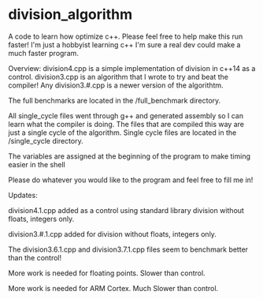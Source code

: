 # division_algorithm
A code to learn how optimize c++. Please feel free to help make this run faster!
I'm just a hobbyist learning c++ I'm sure a real dev could make a much faster program. 

Overview:
  division4.cpp is a simple implementation of division in c++14 as a control.
  division3.cpp is an algorithm that I wrote to try and beat the compiler!
  Any division3.#.cpp is a newer version of the algorithtm.
  
  The full benchmarks are located in the /full_benchmark directory.
  
  All single_cycle files went through g++ and generated assembly so I can learn what the compiler is doing.
  The files that are compiled this way are just a single cycle of the algorithm.
  Single cycle files are located in the /single_cycle directory.

  The variables are assigned at the beginning of the program to make timing easier in the shell

  Please do whatever you would like to the program and feel free to fill me in!

  
  
  Updates:

division4.1.cpp added as a control using standard library division without floats, integers only.  

division3.#.1.cpp added for division without floats, integers only.

The division3.6.1.cpp and division3.7.1.cpp files seem to benchmark better than the control!

More work is needed for floating points. Slower than control.

More work is needed for ARM Cortex. Much Slower than control.
